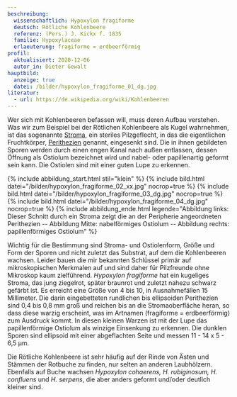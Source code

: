 ```yaml
---
beschreibung:
  wissenschaftlich: Hypoxylon fragiforme
  deutsch: Rötliche Kohlenbeere
  referenz: (Pers.) J. Kickx f. 1835
  familie: Hypoxylaceae
  erlaeuterung: fragiforme = erdbeerförmig
profil:
  aktualisiert: 2020-12-06
  autor_in: Dieter Gewalt
hauptbild:
  anzeige: true
  datei: /bilder/hypoxylon_fragiforme_01_dg.jpg
literatur:
  - url: https://de.wikipedia.org/wiki/Kohlenbeeren
---
```

Wer sich mit Kohlenbeeren befassen will, muss deren Aufbau verstehen. Was wir zum Beispiel bei der Rötlichen Kohlenbeere als Kugel wahrnehmen, ist das sogenannte [Stroma](Stroma "Glossar"), ein steriles Pilzgeflecht, in das die eigentlichen Fruchtkörper, [Perithezien](Perithezien "Glossar") genannt, eingesenkt sind. Die in ihnen gebildeten Sporen werden durch einen engen Kanal nach außen entlassen, dessen Öffnung als Ostiolum bezeichnet wird und nabel- oder papillenartig geformt sein kann. Die Ostiolen sind mit einer guten Lupe zu erkennen.

{% include abbildung_start.html stil="klein" %}
{% include bild.html datei="/bilder/hypoxylon_fragiforme_02_xx.jpg" nocrop=true %}
{% include bild.html datei="/bilder/hypoxylon_fragiforme_03_dg.jpg" nocrop=true %}
{% include bild.html datei="/bilder/hypoxylon_fragiforme_04_dg.jpg" nocrop=true %}
{% include abbildung_ende.html legende="Abbildung links: Dieser  Schnitt durch ein Stroma zeigt die an der Peripherie angeordneten Perithezien -- Abbildung Mitte: nabelförmiges Ostiolum -- Abbildung rechts: papillenförmiges Ostiolum" %}

Wichtig für die Bestimmung sind Stroma- und Ostiolenform, Größe und Form der Sporen und nicht zuletzt das Substrat, auf dem die Kohlenbeeren wachsen. Leider bauen die mir bekannten Schlüssel primär auf mikroskopischen Merkmalen auf und sind daher für Pilzfreunde ohne Mikroskop kaum zielführend. *Hypoxylon fragiforme*  hat ein kugeliges Stroma, das jung ziegelrot, später braunrot und zuletzt nahezu schwarz gefärbt ist. Es erreicht eine Größe von 4 bis 10, in Ausnahmefällen 15 Millimeter. Die darin eingebetteten rundlichen bis ellipsoiden Perithezien sind 0,4 bis 0,8 mm groß und reichen bis an die Stromaoberfläche heran, so dass diese warzig erscheint, was im Artnamen (fragiforme = erdbeerförmig) zum Ausdruck kommt. In diesen kleinen Warzen ist mit der Lupe das papillenförmige Ostiolum als winzige Einsenkung zu erkennen. Die dunklen Sporen sind ellipsoid mit einer abgeflachten Seite und messen 11 - 14 x 5 - 6,5 µm. 

Die Rötliche Kohlenbeere ist sehr häufig auf der Rinde von Ästen und Stämmen der Rotbuche zu finden, nur selten an anderen Laubhölzern. Ebenfalls auf Buche wachsen *Hypoxylon cohaerens, H. rubiginosum, H. confluens* und *H. serpens*, die aber anders geformt und/oder deutlich kleiner sind.
